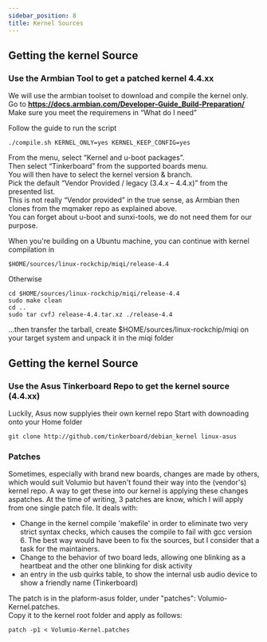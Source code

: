 ```yaml
---
sidebar_position: 8
title: Kernel Sources
---
```


## Getting the kernel Source ##

### Use the Armbian Tool to get a patched kernel 4.4.xx ###

We will use the armbian toolset to download and compile the kernel only.  
Go to __<https://docs.armbian.com/Developer-Guide_Build-Preparation/>__  
Make sure you meet the requiremens in “What do I need”

Follow the guide to run the script

    ./compile.sh KERNEL_ONLY=yes KERNEL_KEEP_CONFIG=yes

From the menu, select “Kernel and u-boot packages”.  
Then select “Tinkerboard” from the supported boards menu.  
You will then have to select the kernel version & branch.  
Pick the default “Vendor Provided / legacy (3.4.x – 4.4.x)” from the presented list.  
This is not really “Vendor provided” in the true sense, as Armbian then clones from the mqmaker repo as explained above.  
You can forget about u-boot and sunxi-tools, we do not need them for our purpose.  

When you're building on a Ubuntu machine, you can continue with kernel compilation in

    $HOME/sources/linux-rockchip/miqi/release-4.4

Otherwise  

    cd $HOME/sources/linux-rockchip/miqi/release-4.4
    sudo make clean
    cd ..
    sudo tar cvfJ release-4.4.tar.xz ./release-4.4  

...then transfer the tarball, create $HOME/sources/linux-rockchip/miqi on your target system and unpack it in the miqi folder


## Getting the kernel Source ##
### Use the Asus Tinkerboard Repo to get the kernel source (4.4.xx) ###

Luckily, Asus now supplyies their own kernel repo
Start with downoading onto your Home folder

    git clone http://github.com/tinkerboard/debian_kernel linux-asus

### Patches ###

Sometimes, especially with brand new boards, changes are made by others, which would suit Volumio but haven't found their way into the (vendor's) kernel repo.
A way to get these into our kernel is applying these changes aspatches.
At the time of writing, 3 patches are know, which I will apply from one single patch file.
It deals with:

- Change in the kernel compile 'makefile' in order to eliminate two very strict syntax checks, which causes the compile to fail with gcc version 6. The best way would have been to fix the sources, but I consider that a task for the maintainers.
- Change to the behavior of two board leds, allowing one blinking as a heartbeat and the other one blinking for disk activity
- an entry in the usb quirks table, to show the internal usb audio device to show a friendly name (Tinkerboard)  

The patch is in the plaform-asus folder, under "patches": Volumio-Kernel.patches.  
Copy it to the kernel root folder and apply as follows:  

    patch -p1 < Volumio-Kernel.patches
